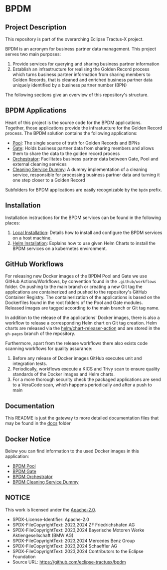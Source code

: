 # BPDM

## Project Description

This repository is part of the overarching Eclipse Tractus-X project.

BPDM is an acronym for business partner data management.
This project serves two main purposes:

1. Provide services for querying and sharing business partner information
2. Establish an infrastructure for realising the Golden Record process which turns business partner information from sharing members to Golden Records, that is
   cleaned and enriched business partner data uniquely identified by a business partner number (BPN)

The following sections give an overview of this repository's structure.

## BPDM Applications

Heart of this project is the source code for the BPDM applications.
Together, those applications provide the infrastucture for the Golden Record process.
The BPDM solution contains the following applications:

- [Pool](bpdm-pool): The single source of truth for Golden Records and BPNs
- [Gate](bpdm-gate): Holds business partner data from sharing members and allows them to share the data to the golden record process
- [Orchestrator](bpdm-orchestrator): Facilitates business partner data between Gate, Pool and external cleaning services
- [Cleaning Service Dummy](bpdm-cleaning-service-dummy): A dummy implementation of a cleaning service, responsible for processing business partner data and
  turning it one step closer to a Golden Record

Subfolders for BPDM applications are easily recognizable by the `bpdm` prefix.

## Installation

Installation instructions for the BPDM services can be found in the following places:

1. [Local Installation](docs/admin/README.md): Details how to install and configure the BPDM services on a host machine.
2. [Helm Installation](charts/bpdm/README.md): Explains how to use given Helm Charts to install the BPDM services on a kubernetes environment.

## GitHub Workflows

For releasing new Docker images of the BPDM Pool and Gate we use GitHub Actions/Workflows, by convention found in the `.github/workflows` folder.
On pushing to the main branch or creating a new Git tag the applications are containerized and pushed to the repository's GitHub Container Registry.
The containerization of the applications is based on the Dockerfiles found in the root folders of the Pool and Gate modules.
Released images are tagged according to the main branch or Git tag name.

In addition to the release of the applications' Docker images, there is also a workflow to release a corresponding Helm chart on Git tag creation.
Helm charts are released via the [helm/chart-releaser-action](https://github.com/helm/chart-releaser-action) and are stored in the `gh-pages` branch of the
repository.

Furthermore, apart from the release workflows there also exists code scanning workflows for quality assurance:

1. Before any release of Docker images GitHub executes unit and integration tests.
2. Periodically, workflows execute a KICS and Trivy scan to ensure quality standards of the Docker images and Helm charts.
3. For a more thorough security check the packaged applications are send to a VeraCode scan, which happens periodically and after a push to main

## Documentation

This README is just the gateway to more detailed documentation files that may be found in the [docs](docs) folder

## Docker Notice

Below you can find information to the used Docker images in this application:

* [BPDM Pool](docker/pool/DOCKER_NOTICE.md)
* [BPDM Gate](docker/gate/DOCKER_NOTICE.md)
* [BPDM Orchestrator](docker/orchestrator/DOCKER_NOTICE.md)
* [BPDM Cleaning Service Dummy](docker/cleaning-service-dummy/DOCKER_NOTICE.md)

## NOTICE

This work is licensed under the [Apache-2.0](https://www.apache.org/licenses/LICENSE-2.0).

- SPDX-License-Identifier: Apache-2.0
- SPDX-FileCopyrightText: 2023,2024 ZF Friedrichshafen AG
- SPDX-FileCopyrightText: 2023,2024 Bayerische Motoren Werke Aktiengesellschaft (BMW AG)
- SPDX-FileCopyrightText: 2023,2024 Mercedes Benz Group
- SPDX-FileCopyrightText: 2023,2024 Schaeffler AG
- SPDX-FileCopyrightText: 2023,2024 Contributors to the Eclipse Foundation
- Source URL: https://github.com/eclipse-tractusx/bpdm
